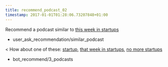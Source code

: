 ```yaml
---
title: recommend_podcast_02
timestamp: 2017-01-01T01:28:06.73207848+01:00
---
```


Recommend a podcast similar to [this week in startups](podcast_title)
* user_ask_recommendation/similar_podcast

< How about one of these: [startup](podcast_title#1), [that week in startups](podcast_title#2), [no more startups](podcast_title#3)
* bot_recommend/3_podcasts

